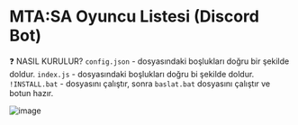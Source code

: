 # MTA:SA Oyuncu Listesi (Discord Bot)

❓ NASIL KURULUR?
``config.json`` - dosyasındaki boşlukları doğru bir şekilde doldur.
``index.js`` - dosyasındaki boşlukları doğru bi şekilde doldur.
``!INSTALL.bat`` - dosyasını çalıştır, sonra ``baslat.bat`` dosyasını çalıştır ve botun hazır.

![image](https://github.com/batumsh/MTA-Oyuncu-Bot/assets/142420648/e5364c4c-f7d7-4971-bb3d-853f0f807c0a)
